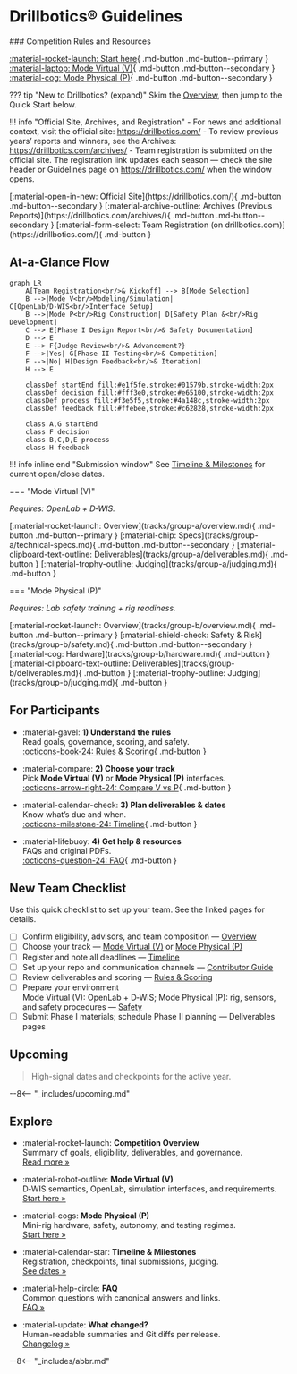 # Drillbotics® Guidelines

<div class="hero" markdown>
### Competition Rules and Resources

[:material-rocket-launch: Start here](competition/overview.md){ .md-button .md-button--primary }
[:material-laptop: Mode Virtual (V)](tracks/group-a/overview.md){ .md-button .md-button--secondary }
[:material-cog: Mode Physical (P)](tracks/group-b/overview.md){ .md-button .md-button--secondary }
</div>
 
??? tip "New to Drillbotics? (expand)"
    Skim the [Overview](competition/overview.md), then jump to the Quick Start below.

!!! info "Official Site, Archives, and Registration"
    - For news and additional context, visit the official site: <https://drillbotics.com/>
    - To review previous years’ reports and winners, see the Archives: <https://drillbotics.com/archives/>
    - Team registration is submitted on the official site. The registration link updates each season — check the site header or Guidelines page on <https://drillbotics.com/> when the window opens.

<div class="btn-row" markdown>
[:material-open-in-new: Official Site](https://drillbotics.com/){ .md-button .md-button--secondary }
[:material-archive-outline: Archives (Previous Reports)](https://drillbotics.com/archives/){ .md-button .md-button--secondary }
[:material-form-select: Team Registration (on drillbotics.com)](https://drillbotics.com/){ .md-button }
</div>

## At-a-Glance Flow

```mermaid
graph LR
    A[Team Registration<br/>& Kickoff] --> B[Mode Selection]
    B -->|Mode V<br/>Modeling/Simulation| C[OpenLab/D‑WIS<br/>Interface Setup]
    B -->|Mode P<br/>Rig Construction| D[Safety Plan &<br/>Rig Development]
    C --> E[Phase I Design Report<br/>& Safety Documentation]
    D --> E
    E --> F{Judge Review<br/>& Advancement?}
    F -->|Yes| G[Phase II Testing<br/>& Competition]
    F -->|No| H[Design Feedback<br/>& Iteration]
    H --> E
    
    classDef startEnd fill:#e1f5fe,stroke:#01579b,stroke-width:2px
    classDef decision fill:#fff3e0,stroke:#e65100,stroke-width:2px
    classDef process fill:#f3e5f5,stroke:#4a148c,stroke-width:2px
    classDef feedback fill:#ffebee,stroke:#c62828,stroke-width:2px
    
    class A,G startEnd
    class F decision
    class B,C,D,E process
    class H feedback
```

!!! info inline end "Submission window"
    See [Timeline & Milestones](competition/timeline.md) for current open/close dates.

=== "Mode Virtual (V)"

_Requires: OpenLab + D‑WIS._

<div class="btn-row" markdown>
[:material-rocket-launch: Overview](tracks/group-a/overview.md){ .md-button .md-button--primary }
[:material-chip: Specs](tracks/group-a/technical-specs.md){ .md-button .md-button--secondary }
[:material-clipboard-text-outline: Deliverables](tracks/group-a/deliverables.md){ .md-button }
[:material-trophy-outline: Judging](tracks/group-a/judging.md){ .md-button }
</div>

=== "Mode Physical (P)"

_Requires: Lab safety training + rig readiness._

<div class="btn-row" markdown>
[:material-rocket-launch: Overview](tracks/group-b/overview.md){ .md-button .md-button--primary }
[:material-shield-check: Safety & Risk](tracks/group-b/safety.md){ .md-button .md-button--secondary }
[:material-cog: Hardware](tracks/group-b/hardware.md){ .md-button }
[:material-clipboard-text-outline: Deliverables](tracks/group-b/deliverables.md){ .md-button }
[:material-trophy-outline: Judging](tracks/group-b/judging.md){ .md-button }
</div>

## For Participants

<div class="grid cards" markdown>

- :material-gavel: **1) Understand the rules**  
  Read goals, governance, scoring, and safety.  
  [:octicons-book-24: Rules & Scoring](competition/rules-scoring.md){ .md-button }

- :material-compare: **2) Choose your track**  
  Pick **Mode Virtual (V)** or **Mode Physical (P)** interfaces.  
  [:octicons-arrow-right-24: Compare V vs P](tracks/deliverables.md){ .md-button }

- :material-calendar-check: **3) Plan deliverables & dates**  
  Know what’s due and when.  
  [:octicons-milestone-24: Timeline](competition/timeline.md){ .md-button }

- :material-lifebuoy: **4) Get help & resources**  
  FAQs and original PDFs.  
  [:octicons-question-24: FAQ](faq.md){ .md-button }

</div>

## New Team Checklist

Use this quick checklist to set up your team. See the linked pages for details.

- [ ] Confirm eligibility, advisors, and team composition — [Overview](competition/overview.md)
- [ ] Choose your track — [Mode Virtual (V)](tracks/group-a/overview.md) or [Mode Physical (P)](tracks/group-b/overview.md)
- [ ] Register and note all deadlines — [Timeline](competition/timeline.md)
- [ ] Set up your repo and communication channels — [Contributor Guide](contributor-guide.md)
- [ ] Review deliverables and scoring — [Rules & Scoring](competition/rules-scoring.md)
- [ ] Prepare your environment  
      Mode Virtual (V): OpenLab + D‑WIS;  Mode Physical (P): rig, sensors, and safety procedures — [Safety](competition/safety.md)
- [ ] Submit Phase I materials; schedule Phase II planning — Deliverables pages

## Upcoming

> High-signal dates and checkpoints for the active year.

--8<-- "_includes/upcoming.md"

## Explore

<div class="grid cards" markdown>

- :material-rocket-launch: **Competition Overview**  
  Summary of goals, eligibility, deliverables, and governance.  
  [Read more »](competition/overview.md)

- :material-robot-outline: **Mode Virtual (V)**  
  D‑WIS semantics, OpenLab, simulation interfaces, and requirements.  
  [Start here »](tracks/group-a/overview.md)

- :material-cogs: **Mode Physical (P)**  
  Mini-rig hardware, safety, autonomy, and testing regimes.  
  [Start here »](tracks/group-b/overview.md)

- :material-calendar-star: **Timeline & Milestones**  
  Registration, checkpoints, final submissions, judging.  
  [See dates »](competition/timeline.md)

- :material-help-circle: **FAQ**  
  Common questions with canonical answers and links.  
  [FAQ »](faq.md)

- :material-update: **What changed?**  
  Human-readable summaries and Git diffs per release.  
  [Changelog »](changelog.md)

</div>

--8<-- "_includes/abbr.md"
